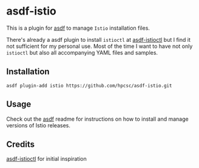 # asdf-istio

This is a plugin for [asdf](https://github.com/asdf-vm/asdf) to manage `Istio` installation files.

There's already a asdf plugin to install `istioctl` at [asdf-istioctl](https://github.com/rafik8/asdf-istioctl) but I find it not sufficient for my personal use. Most of the time I want to have not only `istioctl` but also all accompanying YAML files and samples.

## Installation

```
asdf plugin-add istio https://github.com/hpcsc/asdf-istio.git
```

## Usage

Check out the [asdf](https://github.com/asdf-vm/asdf) readme for instructions on how to install and manage versions of Istio releases.

## Credits

[asdf-istioctl](https://github.com/rafik8/asdf-istioctl) for initial inspiration
